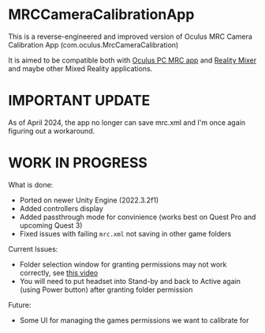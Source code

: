 # MRCCameraCalibrationApp
This is a reverse-engineered and improved version of Oculus MRC Camera Calibration App (com.oculus.MrcCameraCalibration)

It is aimed to be compatible both with [Oculus PC MRC app](https://developer.oculus.com/downloads/package/mixed-reality-capture-tools/) and [Reality Mixer](https://github.com/fabio914/RealityMixer) and maybe other Mixed Reality applications.

# IMPORTANT UPDATE
As of April 2024, the app no longer can save mrc.xml and I'm once again figuring out a workaround.

# WORK IN PROGRESS

What is done:
- Ported on newer Unity Engine (2022.3.2f1)
- Added controllers display
- Added passthrough mode for convinience (works best on Quest Pro and upcoming Quest 3)
- Fixed issues with failing `mrc.xml` not saving in other game folders

Current Issues:
- Folder selection window for granting permissions may not work correctly, see [this video](https://www.youtube.com/watch?v=wIoor8jwg9w)
- You will need to put headset into Stand-by and back to Active again (using Power button) after granting folder permission

Future:
- Some UI for managing the games permissions we want to calibrate for
